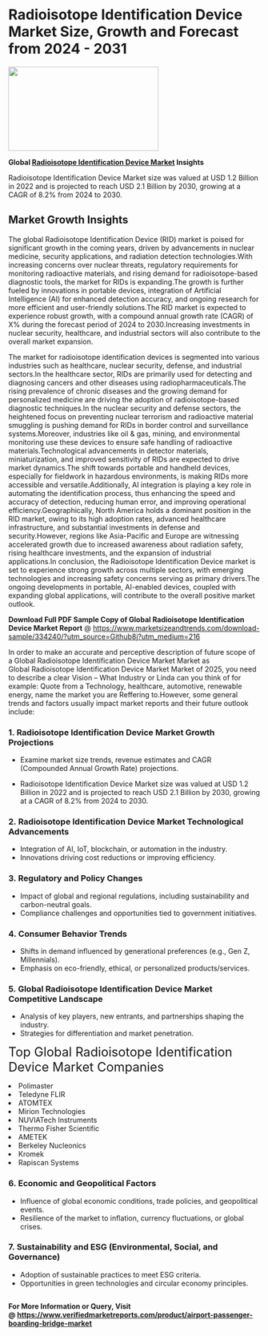 <H1>Radioisotope Identification Device Market Size, Growth and Forecast from 2024 - 2031</H1><img class="aligncenter size-medium wp-image-584254" src="https://thirdeyenews.in/wp-content/uploads/2024/09/Global-Market-Research-300x168.jpeg" alt="" width="300" height="168" /><p><strong>Global&nbsp;<a href="https://www.marketsizeandtrends.com/download-sample/334240/?utm_source=Github8j?utm_medium=216">Radioisotope Identification Device Market</a> Insights</strong></p><p>Radioisotope Identification Device Market size was valued at USD 1.2 Billion in 2022 and is projected to reach USD 2.1 Billion by 2030, growing at a CAGR of 8.2% from 2024 to 2030.</p><p><h2>Market Growth Insights</h2> <p>The global Radioisotope Identification Device (RID) market is poised for significant growth in the coming years, driven by advancements in nuclear medicine, security applications, and radiation detection technologies.With increasing concerns over nuclear threats, regulatory requirements for monitoring radioactive materials, and rising demand for radioisotope-based diagnostic tools, the market for RIDs is expanding.The growth is further fueled by innovations in portable devices, integration of Artificial Intelligence (AI) for enhanced detection accuracy, and ongoing research for more efficient and user-friendly solutions.The RID market is expected to experience robust growth, with a compound annual growth rate (CAGR) of X% during the forecast period of 2024 to 2030.Increasing investments in nuclear security, healthcare, and industrial sectors will also contribute to the overall market expansion.</p> <p>The market for radioisotope identification devices is segmented into various industries such as healthcare, nuclear security, defense, and industrial sectors.In the healthcare sector, RIDs are primarily used for detecting and diagnosing cancers and other diseases using radiopharmaceuticals.The rising prevalence of chronic diseases and the growing demand for personalized medicine are driving the adoption of radioisotope-based diagnostic techniques.In the nuclear security and defense sectors, the heightened focus on preventing nuclear terrorism and radioactive material smuggling is pushing demand for RIDs in border control and surveillance systems.Moreover, industries like oil & gas, mining, and environmental monitoring use these devices to ensure safe handling of radioactive materials.Technological advancements in detector materials, miniaturization, and improved sensitivity of RIDs are expected to drive market dynamics.The shift towards portable and handheld devices, especially for fieldwork in hazardous environments, is making RIDs more accessible and versatile.Additionally, AI integration is playing a key role in automating the identification process, thus enhancing the speed and accuracy of detection, reducing human error, and improving operational efficiency.Geographically, North America holds a dominant position in the RID market, owing to its high adoption rates, advanced healthcare infrastructure, and substantial investments in defense and security.However, regions like Asia-Pacific and Europe are witnessing accelerated growth due to increased awareness about radiation safety, rising healthcare investments, and the expansion of industrial applications.In conclusion, the Radioisotope Identification Device market is set to experience strong growth across multiple sectors, with emerging technologies and increasing safety concerns serving as primary drivers.The ongoing developments in portable, AI-enabled devices, coupled with expanding global applications, will contribute to the overall positive market outlook.<p><span class=""><strong>Download Full PDF Sample Copy of Global Radioisotope Identification Device Market Report</strong> @ <a href="https://www.marketsizeandtrends.com/download-sample/334240/?utm_source=Github8j?utm_medium=216" target="_blank">https://www.marketsizeandtrends.com/download-sample/334240/?utm_source=Github8j?utm_medium=216</a></span></p><p>In order to make an accurate and perceptive description of future scope of a Global&nbsp;Radioisotope Identification Device Market Market as Global&nbsp;Radioisotope Identification Device Market Market of 2025, you need to describe a clear Vision &ndash; What Industry or Linda can you think of for example: Quote from a Technology, healthcare, automotive, renewable energy, name the market you are Reffering to.However, some general trends and factors usually impact market reports and their future outlook include:</p><h3>1.&nbsp;<strong>Radioisotope Identification Device Market Growth Projections</strong></h3><ul><li>Examine market size trends, revenue estimates and CAGR (Compounded Annual Growth Rate) projections.</li><li><p>Radioisotope Identification Device Market size was valued at USD 1.2 Billion in 2022 and is projected to reach USD 2.1 Billion by 2030, growing at a CAGR of 8.2% from 2024 to 2030.</p></li></ul><h3>2.&nbsp;<strong>Radioisotope Identification Device Market Technological Advancements</strong></h3><ul><li>Integration of AI, IoT, blockchain, or automation in the industry.</li><li>Innovations driving cost reductions or improving efficiency.</li></ul><h3>3.&nbsp;<strong>Regulatory and Policy Changes</strong></h3><ul><li>Impact of global and regional regulations, including sustainability and carbon-neutral goals.</li><li>Compliance challenges and opportunities tied to government initiatives.</li></ul><h3>4.&nbsp;<strong>Consumer Behavior Trends</strong></h3><ul><li>Shifts in demand influenced by generational preferences (e.g., Gen Z, Millennials).</li><li>Emphasis on eco-friendly, ethical, or personalized products/services.</li></ul><h3>5.&nbsp;<strong>Global Radioisotope Identification Device Market Competitive Landscape</strong></h3><ul><li>Analysis of key players, new entrants, and partnerships shaping the industry.</li><li>Strategies for differentiation and market penetration.</li></ul><p data-pm-slice="1 1 []"><span style="color: inherit; font-family: inherit; font-size: 25px;">Top Global Radioisotope Identification Device Market Companies</span></p><div class="" data-test-id=""><p><li>Polimaster</li><li> Teledyne FLIR</li><li> ATOMTEX</li><li> Mirion Technologies</li><li> NUVIATech Instruments</li><li> Thermo Fisher Scientific</li><li> AMETEK</li><li> Berkeley Nucleonics</li><li> Kromek</li><li> Rapiscan Systems</li></p></div><h3>6.&nbsp;<strong>Economic and Geopolitical Factors</strong></h3><ul><li>Influence of global economic conditions, trade policies, and geopolitical events.</li><li>Resilience of the market to inflation, currency fluctuations, or global crises.</li></ul><h3>7.&nbsp;<strong>Sustainability and ESG (Environmental, Social, and Governance)</strong></h3><ul><li>Adoption of sustainable practices to meet ESG criteria.</li><li>Opportunities in green technologies and circular economy principles.</li></ul><h2><strong style="font-size: 14px;">For More Information or Query, Visit @&nbsp;</strong><a style="background-color: #ffffff; font-size: 14px;" href="https://www.marketsizeandtrends.com/report/radioisotope-identification-device-market/" target="_blank">https://www.verifiedmarketreports.com/product/airport-passenger-boarding-bridge-market</a></h2>